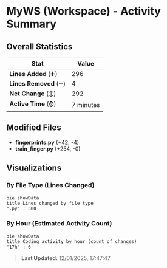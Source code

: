 # MyWS (Workspace) - Activity Summary 

## Overall Statistics

| Stat                   | Value                                                             |
| ---------------------- | ----------------------------------------------------------------- |
| **Lines Added** (➕)   | 296                                          |
| **Lines Removed** (➖) | 4                                        |
| **Net Change** (↕)    | 292                |
| **Active Time** (⌚)   | 7 minutes |


## Modified Files
- **fingerprints.py** (+42, -4)
- **train_finger.py** (+254, -0)

## Visualizations

### By File Type (Lines Changed)

```mermaid
pie showData
title Lines changed by file type
".py" : 300
```

### By Hour (Estimated Activity Count)

```mermaid
pie showData
title Coding activity by hour (count of changes)
"17h" : 6
```


> **Last Updated:** 12/01/2025, 17:47:47